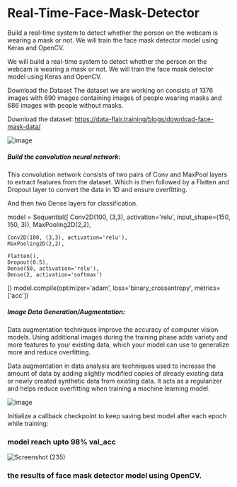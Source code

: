 # Real-Time-Face-Mask-Detector
Build a real-time system to detect whether the person on the webcam is wearing a mask or not. We will train the face mask detector model using Keras and OpenCV.

We will build a real-time system to detect whether the person on the webcam is wearing a mask or not. We will train the face mask detector model using Keras and OpenCV.

Download the Dataset
The dataset we are working on consists of 1376 images with 690 images containing images of people wearing masks and 686 images with people without masks.

Download the dataset: https://data-flair.training/blogs/download-face-mask-data/

![image](https://user-images.githubusercontent.com/94167271/189524758-45d99e2b-b815-4e18-9300-01123bbb13f4.png)


##### Build the convolution neural network:

This convolution network consists of two pairs of Conv and MaxPool layers to extract features from the dataset. Which is then followed by a Flatten and Dropout layer to convert the data in 1D and ensure overfitting.

And then two Dense layers for classification.

model = Sequential([
    Conv2D(100, (3,3), activation='relu', input_shape=(150, 150, 3)),
    MaxPooling2D(2,2),
    
    Conv2D(100, (3,3), activation='relu'),
    MaxPooling2D(2,2),
    
    Flatten(),
    Dropout(0.5),
    Dense(50, activation='relu'),
    Dense(2, activation='softmax')
])
model.compile(optimizer='adam', loss='binary_crossentropy', metrics=['acc'])

##### Image Data Generation/Augmentation:

Data augmentation techniques improve the accuracy of computer vision models. Using additional images during the training phase adds variety and more features to your existing data, which your model can use to generalize more and reduce overfitting.

Data augmentation in data analysis are techniques used to increase the amount of data by adding slightly modified copies of already existing data or newly created synthetic data from existing data. It acts as a regularizer and helps reduce overfitting when training a machine learning model.

![image](https://user-images.githubusercontent.com/94167271/189523214-a566bc6a-e652-4cef-ae84-f6e246e19fc3.png)


 Initialize a callback checkpoint to keep saving best model after each epoch while training:
 
 ### model reach upto 98% val_acc
 
 ![Screenshot (235)](https://user-images.githubusercontent.com/94167271/189524311-0cc068fd-c407-4efe-a904-32a0c5ca4961.png)

 
 
 ### the results of face mask detector model using OpenCV.


 
 
 
 
